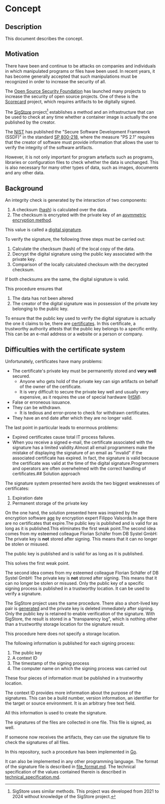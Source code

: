 # Concept

## Description

This document describes the concept.

## Motivation

There have been and continue to be attacks on companies and individuals in which manipulated programs or files have been used.
In recent years, it has become generally accepted that such manipulations must be recognized in order to increase the security of all.

The [Open Source Security Foundation](https://openssf.org/) has launched many projects to increase the security of open source projects.
One of these is the [Scorecard](https://github.com/ossf/scorecard/tree/main) project, which requires artifacts to be digitally signed.

The [SigStore](https://www.sigstore.dev/) project[^1] establishes a method and an infrastructure that can be used to check at any time whether a container image is actually the one published by the creator.

[^1]: SigStore uses similar methods.
  This project was developed from 2021 to 2024 without knowledge of the SigStore project.

The [NIST](https://www.nist.gov) has published the "Secure Software Development Framework (SSDF)" in the standard [SP 800-218](https://csrc.nist.gov/pubs/sp/800/218/final), where the measure "PS 2.1" requires that the creator of software must provide information that allows the user to verify the integrity of the software artifacts.

However, it is not only important for program artefacts such as programs, libraries or configuration files to check whether the data is unchanged.
This is also necessary for many other types of data, such as images, documents and any other data.

## Background

An integrity check is generated by the interaction of two components:

1. A checksum ([hash](https://en.wikipedia.org/wiki/Cryptographic_hash_function)) is calculated over the data.
2. The checksum is encrypted with the private key of an [asymmetric encryption method](https://en.wikipedia.org/wiki/Public-key_cryptography).

This value is called a [digital signature](https://en.wikipedia.org/wiki/Digital_signature).

To verify the signature, the following three steps must be carried out:

1. Calculate the checksum (hash) of the local copy of the data.
2. Decrypt the digital signature using the public key associated with the private key.
3. Comparison of the locally calculated checksum with the decrypted checksum.

If both checksums are the same, the digital signature is valid.

This procedure ensures that

1. The data has not been altered
2. The creator of the digital signature was in possession of the private key belonging to the public key.

To ensure that the public key used to verify the digital signature is actually the one it claims to be, there are [certificates](https://de.wikipedia.org/wiki/Digitales_Zertifikat).
In this certificate, a trustworthy authority attests that the public key belongs to a specific entity.
This can be an e-mail address or a website or a person or company.

## Difficulties with the certificate system

Unfortunately, certificates have many problems:

- The certificate's private key must be permanently stored and **very well** secured.
    - Anyone who gets hold of the private key can sign artifacts on behalf of the owner of the certificate.
    - It is very difficult to secure the private key well and usually very expensive, as it requires the use of special hardware ([HSM](https://de.wikipedia.org/wiki/Hardware-Sicherheitsmodul)).
- False or erroneous issuance.
- They can be withdrawn.
    - It is tedious and error-prone to check for withdrawn certificates.
- They have an end date after which they are no longer valid.

The last point in particular leads to enormous problems:

- Expired certificates cause total IT process failures.
- When you receive a signed e-mail, the certificate associated with the signature has a limited validity.Almost all email programmers make the mistake of displaying the signature of an email as "invalid" if the associated certificate has expired.
In fact, the signature is valid because the certificate was valid at the time of the digital signature.Programmers and operators are often overwhelmed with the correct handling of certificates.## Solution approach

The signature system presented here avoids the two biggest weaknesses of certificates:

1. Expiration date
2. Permanent storage of the private key

On the one hand, the solution presented here was inspired by the encryption software [age](https://github.com/FiloSottile/age) by encryption expert Filippo Valsorda.In age there are no certificates that expire.The public key is published and is valid for as long as it is published.This eliminates the first weak point.The second idea comes from my esteemed colleague Florian Schäfer from DB Systel GmbH:
The private key is **not** stored after signing.
This means that it can no longer be stolen or misused.

The public key is published and is valid for as long as it is published.

This solves the first weak point.

The second idea comes from my esteemed colleague Florian Schäfer of DB Systel GmbH:
The private key is **not** stored after signing.
This means that it can no longer be stolen or misused.
Only the public key of a specific signing process is published in a trustworthy location.
It can be used to verify a signature.

The SigStore project uses the same procedure.
There also a short-lived key pair is [generated](https://docs.sigstore.dev/signing/overview/#verifying-identity-and-signing-the-artifact) and the private key is deleted immediately after signing.
Only the public key is retained to enable verification of the signature.
With SigStore, the result is stored in a "transparency log", which is nothing other than a trustworthy storage location for the signature result.

This procedure here does not specify a storage location.

The following information is published for each signing process:

1. The public key
2. A context ID
3. The timestamp of the signing process
4. The computer name on which the signing process was carried out

These four pieces of information must be published in a trustworthy location.

The context ID provides more information about the purpose of the signatures.
This can be a build number, version information, an identifier for the target or source environment.
It is an arbitrary free text field.

All this information is used to create the signature.

The signatures of the files are collected in one file.
This file is signed, as well.

If someone now receives the artifacts, they can use the signature file to check the signatures of all files.

In this repository, such a procedure has been implemented in [Go](https://go.dev/).

It can also be implemented in any other programming language.
The format of the signature file is described in [file_format.md](file_format.md).
The technical specification of the values contained therein is described in [technical_specification.md](technical_specification.md).
